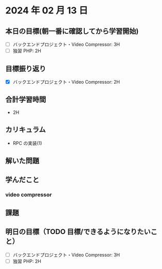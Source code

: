 # 2024 年 02 月 13 日

## 本日の目標(朝一番に確認してから学習開始)

- [ ] バックエンドプロジェクト・Video Compressor: 3H
- [ ] 独習 PHP: 2H

## 目標振り返り

- [x] バックエンドプロジェクト・Video Compressor: 2H

## 合計学習時間

- 2H

## カリキュラム

- RPC の実装(1)

## 解いた問題

## 学んだこと

### video compressor

## 課題

## 明日の目標（TODO 目標/できるようになりたいこと）

- [ ] バックエンドプロジェクト・Video Compressor: 3H
- [ ] 独習 PHP: 2H
